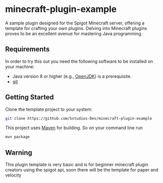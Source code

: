 # minecraft-plugin-example
A sample plugin designed for the Spigot Minecraft server, offering a template for crafting your own plugins. Delving into Minecraft plugins proves to be an excellent avenue for mastering Java programming.

## Requirements
In order to try this out you need the following software to be installed on your machine:

* Java version 8 or higher (e.g., [OpenJDK](https://openjdk.java.net/install/)) is a prerequisite.
* [git](https://git-scm.com/book/en/v2/Getting-Started-Installing-Git)

## Getting Started

Clone the template project to your system:
````bash
git clone https://github.com/Sstudios-Dev/minecraft-plugin-example
````

This project uses [Maven](https://maven.apache.org/) for building. So on your command line run

````bash
mvn package
```` 

## Warning
This plugin template is very basic and is for beginner minecraft plugin creators using the spigot api, soon there will be the template for paper and velocity
